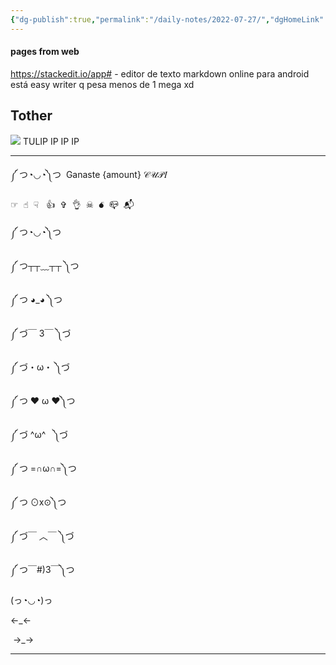 ```yaml
---
{"dg-publish":true,"permalink":"/daily-notes/2022-07-27/","dgHomeLink":true,"dgPassFrontmatter":false}
---
```




####  pages from web 
https://stackedit.io/app# - editor de texto markdown online
para android está easy writer q pesa menos de 1 mega xd
## Tother


![](https://i.imgur.com/t61WQB5.png)
TULIP
IP IP IP


---


༼ つ◔◡◔༽つ  Ganaste {amount} 𝒞𝒰𝒫𝐼

☞︎  ☝︎  ☟︎   👍︎  ✞︎  👌︎  ☠︎  💣︎  📪︎  📬︎

༼ つ◔◡◔༽つ 

༼ つ┬┬﹏┬┬ ༽つ 

༼ つ ◕_◕ ༽つ

༼ づ￣ 3￣ ༽づ 

༼ づ・ω・ ༽づ 

༼ つ ❤ ω ❤༽つ

༼ づ ^ω^   ༽づ 

༼ つ =∩ω∩=༽つ

༼ つ ⊙x⊙༽つ

༼ づ￣ ︿￣ ༽づ 

༼ つ￣#)3￣༽つ

(っ◔◡◔)っ

←_←

 →_→


---


